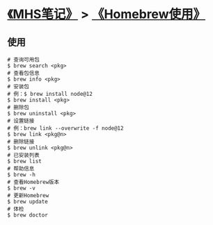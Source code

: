 # [《MHS笔记》] > [《Homebrew使用》]

## 使用
```
# 查询可用包
$ brew search <pkg>
# 查看包信息
$ brew info <pkg>
# 安装包
# 例：$ brew install node@12
$ brew install <pkg>
# 删除包
$ brew uninstall <pkg>
# 设置链接
# 例：brew link --overwrite -f node@12
$ brew link <pkg@n>
# 删除链接
$ brew unlink <pkg@n>
# 已安装列表
$ brew list
# 帮助信息
$ brew -h
# 查看Homebrew版本
$ brew -v
# 更新Homebrew
$ brew update
# 体检
$ brew doctor
```

## 
[《MHS笔记》]: https://mhsnet.github.io/mhsnote/ "《MHS笔记》"

[《Homebrew使用》]: https://mhsnet.github.io/mhsnote/os/mac/homebrew/index.html "《Homebrew使用》"